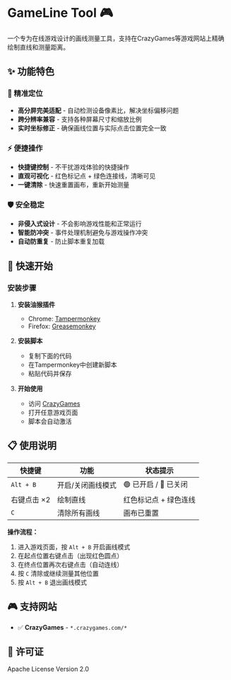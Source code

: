 # GameLine Tool 🎮

一个专为在线游戏设计的画线测量工具，支持在CrazyGames等游戏网站上精确绘制直线和测量距离。

## ✨ 功能特色

### 🎯 精准定位
- **高分屏完美适配** - 自动检测设备像素比，解决坐标偏移问题
- **跨分辨率兼容** - 支持各种屏幕尺寸和缩放比例
- **实时坐标修正** - 确保画线位置与实际点击位置完全一致

### ⚡ 便捷操作
- **快捷键控制** - 不干扰游戏体验的快捷操作
- **直观可视化** - 红色标记点 + 绿色连接线，清晰可见
- **一键清除** - 快速重置画布，重新开始测量

### 🛡️ 安全稳定
- **非侵入式设计** - 不会影响游戏性能和正常运行
- **智能防冲突** - 事件处理机制避免与游戏操作冲突
- **自动防重复** - 防止脚本重复加载

## 🚀 快速开始

### 安装步骤

1. **安装油猴插件**
   - Chrome: [Tampermonkey](https://chrome.google.com/webstore/detail/tampermonkey/dhdgffkkebhmkfjojejmpbldmpobfkfo)
   - Firefox: [Greasemonkey](https://addons.mozilla.org/firefox/addon/greasemonkey/)

2. **安装脚本**
   - 复制下面的代码
   - 在Tampermonkey中创建新脚本
   - 粘贴代码并保存

3. **开始使用**
   - 访问 [CrazyGames](https://www.crazygames.com/)
   - 打开任意游戏页面
   - 脚本会自动激活

## 📋 使用说明

| 快捷键 | 功能 | 状态提示 |
|--------|------|----------|
| `Alt + B` | 开启/关闭画线模式 | 🟢 已开启 / 🔴 已关闭 |
| 右键点击 ×2 | 绘制直线 | 红色标记点 + 绿色连线 |
| `C` | 清除所有画线 | 画布已重置 |

**操作流程：**
1. 进入游戏页面，按 `Alt + B` 开启画线模式
2. 在起点位置右键点击（出现红色圆点）
3. 在终点位置再次右键点击（自动连线）
4. 按 `C` 清除或继续测量其他位置
5. 按 `Alt + B` 退出画线模式

## 🎮 支持网站

- ✅ **CrazyGames** - `*.crazygames.com/*`


## 📄 许可证

Apache License Version 2.0